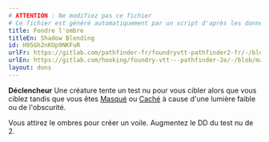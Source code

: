```yaml
---
# ATTENTION : Ne modifiez pas ce fichier
# Ce fichier est généré automatiquement par un script d'après les données du module Foundry VTT officiel et de sa traduction
title: Fondre l'ombre
titleEn: Shadow Blending
id: H95Gh2nKUp9NKFuR
urlFr: https://gitlab.com/pathfinder-fr/foundryvtt-pathfinder2-fr/-/blob/master/data/feats/H95Gh2nKUp9NKFuR.htm
urlEn: https://gitlab.com/hooking/foundry-vtt---pathfinder-2e/-/blob/master/packs/data/feats.db/shadow-blending.json
layout: dons
---
```

**Déclencheur** Une créature tente un test nu pour vous cibler alors que vous ciblez tandis que vous êtes [Masqué](../conditions/masqué.md) ou [Caché](../conditions/caché.md) à cause d'une lumière faible ou de l'obscurité.

Vous attirez le ombres pour créer un voile. Augmentez le DD du test nu de 2.
